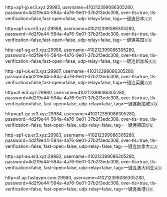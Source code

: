 http=ap1-jp.er3.xyz:29985, username=410212399086305280, password=4d2f9e44-594a-4a76-9e01-37b2f3edc308, over-tls=true, tls-verification=false,fast-open=false, udp-relay=false, tag=一键连日本🇯🇵

http=ap1-us.er3.xyz:29988, username=410212399086305280, password=4d2f9e44-594a-4a76-9e01-37b2f3edc308, over-tls=true, tls-verification=false,fast-open=false, udp-relay=false, tag=一键连美国🇺🇸

http=ap1-sg.er3.xyz:29986, username=410212399086305280, password=4d2f9e44-594a-4a76-9e01-37b2f3edc308, over-tls=true, tls-verification=false,fast-open=false, udp-relay=false, tag=一键连新加坡🇸🇬

http=ap1-uk.er3.xyz:29987, username=410212399086305280, password=4d2f9e44-594a-4a76-9e01-37b2f3edc308, over-tls=true, tls-verification=false,fast-open=false, udp-relay=false, tag=一键连英国🇬🇧

http=a1.er3.xyz:29980, username=410212399086305280, password=4d2f9e44-594a-4a76-9e01-37b2f3edc308, over-tls=true, tls-verification=false, fast-open=false, udp-relay=false, tag=一键连新加坡🇸🇬

http=ap1-ge.er3.xyz:29984, username=410212399086305280, password=4d2f9e44-594a-4a76-9e01-37b2f3edc308, over-tls=true, tls-verification=false, fast-open=false, udp-relay=false, tag=一键连德国🇩🇪

http=ap1-ca.er3.xyz:29983, username=410212399086305280, password=4d2f9e44-594a-4a76-9e01-37b2f3edc308, over-tls=true, tls-verification=false, fast-open=false, udp-relay=false, tag=一键连加拿大🇨🇦

http=ap1-au.er3.xyz:29982, username=410212399086305280, password=4d2f9e44-594a-4a76-9e01-37b2f3edc308, over-tls=true, tls-verification=false, fast-open=false, udp-relay=false, tag=一键连澳大利亚🇦🇺


http=a1.ap.fastqvpn.com:29980, username=410212399086305280, password=4d2f9e44-594a-4a76-9e01-37b2f3edc308, over-tls=true, tls-verification=false, fast-open=false, udp-relay=false, tag=一键连香港🇭🇰

